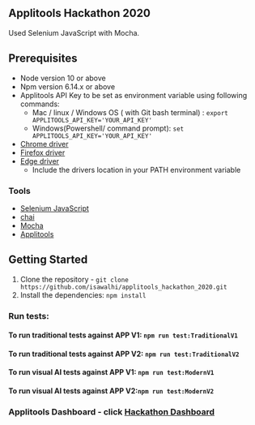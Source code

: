 ## Applitools Hackathon 2020

Used Selenium JavaScript with Mocha.

## Prerequisites

- Node version 10 or above
- Npm version 6.14.x or above
- Applitools API Key to be set as environment variable using following commands:
  - Mac / linux / Windows OS ( with Git bash terminal) : `export APPLITOOLS_API_KEY='YOUR_API_KEY'`
  - Windows(Powershell/ command prompt): `set APPLITOOLS_API_KEY='YOUR_API_KEY'`
- [Chrome driver](https://chromedriver.storage.googleapis.com/index.html?path=83.0.4103.39/)
- [Firefox driver](https://github.com/mozilla/geckodriver/releases/tag/v0.26.0)
- [Edge driver](https://developer.microsoft.com/en-us/microsoft-edge/tools/webdriver/)
    - Include the drivers location in your PATH environment variable

### Tools
* [Selenium JavaScript](https://webdriver.io/)
* [chai](https://www.chaijs.com/)
* [Mocha](https://mochajs.org/)
* [Applitools](https://applitools.com/)

## Getting Started

1. Clone the repository - `git clone https://github.com/isawalhi/applitools_hackathon_2020.git`
2. Install the dependencies: `npm install`

### Run tests:

#### To run traditional tests against APP V1: `npm run test:TraditionalV1`

#### To run traditional tests against APP V2: `npm run test:TraditionalV2`

#### To run visual AI tests against APP V1: `npm run test:ModernV1`

#### To run visual AI tests against APP V2:`npm run test:ModernV2`

### Applitools Dashboard - click [Hackathon Dashboard](https://eyes.applitools.com/app/test-results/00000251810828942177/?accountId=85K1X826bUC0YWbMLeUHnw~~)
